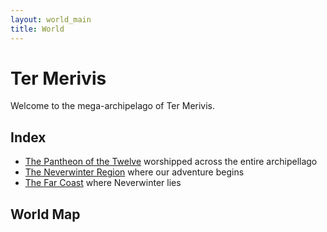 ```yaml
---
layout: world_main
title: World
---
```


# Ter Merivis

Welcome to the mega-archipelago of Ter Merivis.

## Index

- [The Pantheon of the Twelve](pantheon.md) worshipped across the entire archipellago
- [The Neverwinter Region](neverwinter_region.md) where our adventure begins
- [The Far Coast](far_coast.md) where Neverwinter lies

## World Map